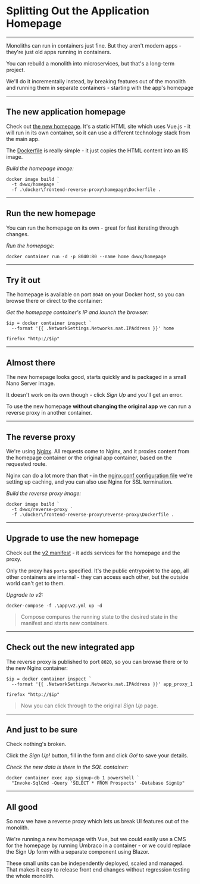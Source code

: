 ﻿# Splitting Out the Application Homepage

---

Monoliths can run in containers just fine. But they aren't modern apps - they're just old apps running in containers.

You can rebuild a monolith into microservices, but that's a long-term project. 

We'll do it incrementally instead, by breaking features out of the monolith and running them in separate containers - starting with the app's homepage

---

## The new application homepage

Check out [the new homepage](./docker/frontend-reverse-proxy/homepage/index.html). It's a static HTML site which uses Vue.js - it will run in its own container, so it can use a different technology stack from the main app.

The [Dockerfile](./docker/frontend-reverse-proxy/homepage/Dockerfile) is really simple - it just copies the HTML content into an IIS image.

_Build the homepage image:_

```
docker image build `
  -t dwwx/homepage `
  -f .\docker\frontend-reverse-proxy\homepage\Dockerfile .
```

---

## Run the new homepage

You can run the homepage on its own - great for fast iterating through changes. 

_Run the homepage:_

```
docker container run -d -p 8040:80 --name home dwwx/homepage
```

---

## Try it out

The homepage is available on port `8040` on your Docker host, so you can browse there or direct to the container:

_Get the homepage container's IP and launch the browser:_

```
$ip = docker container inspect `
  --format '{{ .NetworkSettings.Networks.nat.IPAddress }}' home

firefox "http://$ip"
```

---

## Almost there

The new homepage looks good, starts quickly and is packaged in a small Nano Server image.

It doesn't work on its own though - click _Sign Up_ and you'll get an error.

To use the new homepage **without changing the original app** we can run a reverse proxy in another container.

---

## The reverse proxy

We're using [Nginx](http://nginx.org/en/). All requests come to Nginx, and it proxies content from the homepage container or the original app container, based on the requested route.

Nginx can do a lot more than that - in the [nginx.conf configuration file](./docker/frontend-reverse-proxy/reverse-proxy/conf/nginx.conf) we're setting up caching, and you can also use Nginx for SSL termination.

_Build the reverse proxy image:_

```
docker image build `
  -t dwwx/reverse-proxy `
  -f .\docker\frontend-reverse-proxy\reverse-proxy\Dockerfile .
```

---

## Upgrade to use the new homepage

Check out the [v2 manifest](./app/v2.yml) - it adds services for the homepage and the proxy. 

Only the proxy has `ports` specified. It's the public entrypoint to the app, all other containers are internal - they can access each other, but the outside world can't get to them.

_Upgrade to v2:_

```
docker-compose -f .\app\v2.yml up -d
```

> Compose compares the running state to the desired state in the manifest and starts new containers. 

---

## Check out the new integrated app

The reverse proxy is published to port `8020`, so you can browse there or to the new Nginx container:

```
$ip = docker container inspect `
  --format '{{ .NetworkSettings.Networks.nat.IPAddress }}' app_proxy_1

firefox "http://$ip"
```

> Now you can click through to the original _Sign Up_ page.

---

## And just to be sure

Check nothing's broken. 

Click the _Sign Up!_ button, fill in the form and click _Go!_ to save your details.

_Check the new data is there in the SQL container:_

```
docker container exec app_signup-db_1 powershell `
  "Invoke-SqlCmd -Query 'SELECT * FROM Prospects' -Database SignUp"
```

---

## All good

So now we have a reverse proxy which lets us break UI features out of the monolith. 

We're running a new homepage with Vue, but we could easily use a CMS for the homepage by running Umbraco in a container - or we could replace the Sign Up form with a separate component using Blazor.

These small units can be independently deployed, scaled and managed. That makes it easy to release front end changes without regression testing the whole monolith.
